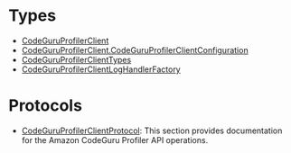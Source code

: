 # Types

  - [CodeGuruProfilerClient](/aws-sdk-swift/reference/0.x/AWSCodeGuruProfiler/CodeGuruProfilerClient)
  - [CodeGuruProfilerClient.CodeGuruProfilerClientConfiguration](/aws-sdk-swift/reference/0.x/AWSCodeGuruProfiler/CodeGuruProfilerClient_CodeGuruProfilerClientConfiguration)
  - [CodeGuruProfilerClientTypes](/aws-sdk-swift/reference/0.x/AWSCodeGuruProfiler/CodeGuruProfilerClientTypes)
  - [CodeGuruProfilerClientLogHandlerFactory](/aws-sdk-swift/reference/0.x/AWSCodeGuruProfiler/CodeGuruProfilerClientLogHandlerFactory)

# Protocols

  - [CodeGuruProfilerClientProtocol](/aws-sdk-swift/reference/0.x/AWSCodeGuruProfiler/CodeGuruProfilerClientProtocol):
    This section provides documentation for the Amazon CodeGuru Profiler API operations.

